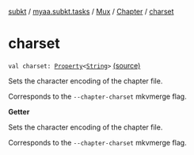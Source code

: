 [subkt](../../../index.md) / [myaa.subkt.tasks](../../index.md) / [Mux](../index.md) / [Chapter](index.md) / [charset](./charset.md)

# charset

`val charset: `[`Property`](https://docs.gradle.org/current/javadoc/org/gradle/api/provider/Property.html)`<`[`String`](https://kotlinlang.org/api/latest/jvm/stdlib/kotlin/-string/index.html)`>` [(source)](https://github.com/Myaamori/SubKt/blob/master/src/main/kotlin/myaa/subkt/tasks/muxtask.kt#L423)

Sets the character encoding of the chapter file.

Corresponds to the `--chapter-charset` mkvmerge flag.

**Getter**

Sets the character encoding of the chapter file.

Corresponds to the `--chapter-charset` mkvmerge flag.

